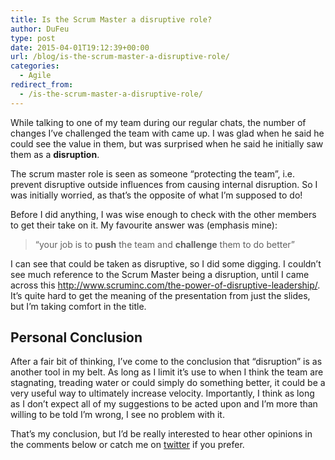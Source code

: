```yaml
---
title: Is the Scrum Master a disruptive role?
author: DuFeu
type: post
date: 2015-04-01T19:12:39+00:00
url: /blog/is-the-scrum-master-a-disruptive-role/
categories:
  - Agile
redirect_from:
  - /is-the-scrum-master-a-disruptive-role/
---
```


While talking to one of my team during our regular chats, the number of changes I&#8217;ve challenged the team with came up. I was glad when he said he could see the value in them, but was surprised when he said he initially saw them as a **disruption**.

The scrum master role is seen as someone &#8220;protecting the team&#8221;, i.e. prevent disruptive outside influences from causing internal disruption. So I was initially worried, as that&#8217;s the opposite of what I&#8217;m supposed to do!

Before I did anything, I was wise enough to check with the other members to get their take on it. My favourite answer was (emphasis mine):

> &#8220;your job is to **push** the team and **challenge** them to do better&#8221;

I can see that could be taken as disruptive, so I did some digging. I couldn&#8217;t see much reference to the Scrum Master being a disruption, until I came across this <http://www.scruminc.com/the-power-of-disruptive-leadership/>. It&#8217;s quite hard to get the meaning of the presentation from just the slides, but I&#8217;m taking comfort in the title.

## Personal Conclusion

After a fair bit of thinking, I&#8217;ve come to the conclusion that &#8220;disruption&#8221; is as another tool in my belt. As long as I limit it&#8217;s use to when I think the team are stagnating, treading water or could simply do something better, it could be a very useful way to ultimately increase velocity. Importantly, I think as long as I don&#8217;t expect all of my suggestions to be acted upon and I&#8217;m more than willing to be told I&#8217;m wrong, I see no problem with it.

That&#8217;s my conclusion, but I&#8217;d be really interested to hear other opinions in the comments below or catch me on [twitter][1] if you prefer.

[1]: https://www.twitter.com/mattdufeu
